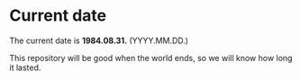 # Current date

The current date is **1984.08.31.** (YYYY.MM.DD.)

This repository will be good when the world ends, so we will know how long it lasted.